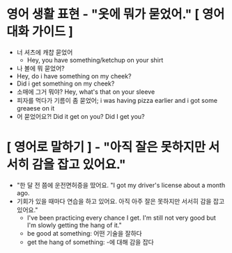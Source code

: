 # 영어 생활 표현 - "옷에 뭐가 묻었어." [ 영어 대화 가이드 ]
* 너 셔츠에 캐챱 묻었어
  * Hey, you have something/ketchup on your shirt
 * 나 볼에 뭐 묻었어?
  * Hey, do i have something on my cheek?
  * Did i get something on my cheek?
 * 소매에 그거 뭐야? Hey, what's that on your sleeve
* 피자를 먹다가 기름이 좀 묻었어; i was having pizza earlier and i got some greaese on it
* 어 묻었어요?! Did it get on  you?  Did I get you?


# [ 영어로 말하기 ] - "아직 잘은 못하지만 서서히 감을 잡고 있어요."
* "한 달 전 쯤에 운전면허증을 땄어요.  "I got my driver's license about a month ago.
* 기회가 있을 때마다 연습을 하고 있어요. 아직 아주 잘은 못하지만 서서히 감을 잡고 있어요."
  *  I've been practicing every chance I get. I'm still not very good but I'm slowly getting the hang of it."
  * be good at something: 어떤 기술을 잘하다
  * get the hang of something: -에 대해 감을 잡다
